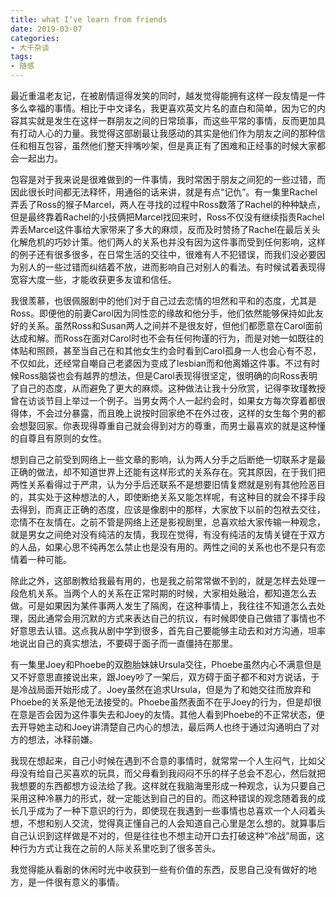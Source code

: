 ```yaml
--- 
title: what I‘ve learn from friends
date: 2019-03-07
categories:
- 大千杂谈
tags: 
- 随感
---
```


最近重温老友记，在被剧情逗得发笑的同时，越发觉得能拥有这样一段友情是一件多么幸福的事情。相比于中文译名，我更喜欢英文片名的直白和简单，因为它的内容其实就是发生在这样一群朋友之间的日常琐事，而这些平常的事情，反而更加具有打动人心的力量。我觉得这部剧最让我感动的其实是他们作为朋友之间的那种信任和相互包容，虽然他们整天拌嘴吵架，但是真正有了困难和正经事的时候大家都会一起出力。

包容是对于我来说是很难做到的一件事情，我时常困于朋友之间犯的一些过错，而因此很长时间都无法释怀，用通俗的话来讲，就是有点“记仇”。有一集里Rachel弄丢了Ross的猴子Marcel，两人在寻找的过程中Ross数落了Rachel的种种缺点，但是最终靠着Rachel的小技俩把Marcel找回来时，Ross不仅没有继续指责Rachel弄丢Marcel这件事给大家带来了多大的麻烦，反而及时赞扬了Rachel在最后关头化解危机的巧妙计策。他们两人的关系也并没有因为这件事而受到任何影响，这样的例子还有很多很多，在日常生活的交往中，很难有人不犯错误，而我们没必要因为别人的一些过错而纠结着不放，进而影响自己对别人的看法。有时候试着表现得宽容大度一些，才能收获更多友谊和信任。

我很羡慕，也很佩服剧中的他们对于自己过去恋情的坦然和平和的态度，尤其是Ross。即便他的前妻Carol因为同性恋的缘故和他分手，他们依然能够保持如此友好的关系。虽然Ross和Susan两人之间并不是很友好，但他们都愿意在Carol面前达成和解。而Ross在面对Carol时也不会有任何拘谨的行为，而是对她一如既往的体贴和照顾，甚至当自己在和其他女生约会时看到Carol孤身一人也会心有不忍，不仅如此，还经常自嘲自己老婆因为变成了lesbian而和他离婚这件事。不过有时候Ross脑袋也会有越界的想法，但是Carol表现得很坚定，很明确的向Ross表明了自己的态度，从而避免了更大的麻烦。这种做法让我十分欣赏，记得李玫瑾教授曾在访谈节目上举过一个例子。当男女两个人一起约会时，如果女方每次穿着都很得体，不会过分暴露，而且晚上说按时回家绝不在外过夜，这样的女生每个男的都会想娶回家。你表现得尊重自己就会得到对方的尊重，而男士最喜欢的就是这种懂的自尊且有原则的女性。

想到自己之前受到网络上一些文章的影响，认为两人分手之后断绝一切联系才是最正确的做法，却不知道世界上还能有这样形式的关系存在。究其原因，在于我们把两性关系看得过于严肃，认为分手后还联系不是想要旧情复燃就是别有其他险恶目的，其实处于这种想法的人，即使断绝关系又能怎样呢，有这种目的就会不择手段去得到，而真正正确的态度，应该是像剧中的那样，大家放下以前的包袱去交往，恋情不在友情在。之前不管是网络上还是影视剧里，总喜欢给大家传输一种观念，就是男女之间绝对没有纯洁的友情，我现在觉得，有没有纯洁的友情关键在于双方的人品，如果心思不纯再怎么禁止也是没有用的。两性之间的关系也也不是只有恋情着一种可能。

除此之外，这部剧教给我最有用的，也是我之前常常做不到的，就是怎样去处理一段危机关系。当两个人的关系在正常时期的时候，大家相处融洽，都知道怎么去做。可是如果因为某件事两人发生了隔阂，在这种事情上，我往往不知道怎么去处理，因此通常会用沉默的方式来表达自己的抗议，有时候即使自己做错了事情也不好意思去认错。这点我从剧中学到很多，首先自己要能够主动去和对方沟通，坦率地说出自己的真实想法，不要碍于面子而一直僵持在那里。

有一集里Joey和Phoebe的双胞胎妹妹Ursula交往，Phoebe虽然内心不满意但是又不好意思直接说出来，跟Joey吵了一架后，双方碍于面子都不和对方说话，于是冷战局面开始形成了。Joey虽然在追求Ursula，但是为了和她交往而放弃和Phoebe的关系是他无法接受的。Phoebe虽然表面不在乎Joey的行为，但是却很在意是否会因为这件事失去和Joey的友情。其他人看到Phoebe的不正常状态，便去开导她主动和Joey讲清楚自己内心的想法，最后两人也终于通过沟通明白了对方的想法，冰释前嫌。

我现在想起来，自己小时候在遇到不合意的事情时，就常常一个人生闷气，比如父母没有给自己买喜欢的玩具，而父母看到我闷闷不乐的样子总会不忍心，然后就把我想要的东西都想方设法给了我。这样就在我脑海里形成一种观念，认为只要自己采用这种冷暴力的形式，就一定能达到自己的目的。而这种错误的观念随着我的成长几乎成为了一种下意识的行为，即使现在我遇到一些事情也总喜欢一个人闷着头想，不想和别人交流，觉得真正懂自己的人会知道自己心里是怎么想的。就算事后自己认识到这样做是不对的，但是往往也不想主动开口去打破这种“冷战”局面，这种行为方式让我在之前的人际关系里吃到了很多苦头。

我觉得能从看剧的休闲时光中收获到一些有价值的东西，反思自己没有做好的地方，是一件很有意义的事情。